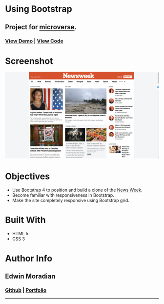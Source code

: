 # **Using Bootstrap**

## Project for [microverse](https://www.microverse.org).

### [View Demo](https://raw.githack.com/edwinmoradian90/newsweek-clone-bootstrap/features/index.html) | [View Code](https://github.com/edwinmoradian90/newsweek-clone-bootstrap)

# Screenshot

![Newsweek clone](./assets/images/screenshot.png)

# Objectives

- Use Bootstrap 4 to position and build a clone of the [News Week](https://newsweek.com).
- Become familiar with responsiveness in Bootstrap.
- Make the site completely responsive using Bootstrap grid.

# Built With

- HTML 5
- CSS 3

# Author Info

## Edwin Moradian

### [Github](https:github.com/edwinmoradian90) | [Portfolio](https://edwinmoradian90.github.io)

---
